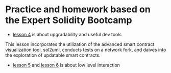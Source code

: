 #  Practice and homework based on the Expert Solidity Bootcamp

* [lesson 4](./lesson_4/) is about upgradability and useful dev tools

This lesson incorporates the utilization of the advanced smart contract visualization tool, sol2uml, conducts tests on a network fork, and daives into the exploration of updatable smart contracts.

* [lesson 5](./lesson_5/) and [lesson 6](./lesson_6/) is about low level interaction



